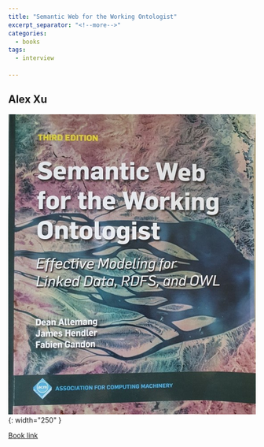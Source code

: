 ```yaml
---
title: "Semantic Web for the Working Ontologist"
excerpt_separator: "<!--more-->"
categories:
  - books
tags:
  - interview

---
```



## Alex Xu


![alt text](/images/book_covers/semantic-web.jpg "Title"){: width="250" }

<!--more-->




[Book link](https://www.amazon.de/Semantic-Web-Working-Ontologist-Effective/dp/1450376177)

